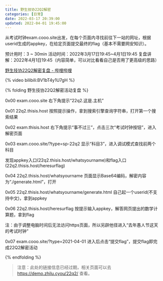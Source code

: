```yaml
---
title: 野生技协22Q2解密
categories: [日常]
date: 2022-03-17 20:39:00
updated: 2022-04-01 19:45:00
---
```


从考试时钟exam.cooo.site出发，在每个页面内寻找前往下一站的网址，根据userid生成的appkey，在给定页面提交最终的flag（基本不需要网安知识）。

预计用时：3 ~ 30min
活动时间：2022年3月17日19:45~4月1日19:45
复盘讲解：2022年4月1日19:45（内容简单，可以对比看看自己是否用了更高级的思路）

[野生技协22Q2解密复盘 - 哔哩哔哩](https://www.bilibili.com/video/BV1bT4y1U7gH/)

{% video bilibili:BV1bT4y1U7gH %}

{% folding 野生技协22Q2解密活动复盘 %}

0x00 exam.cooo.site 右下角提示“22q2.这是.主机”

0x01 22q2.thisis.host 按照提示操作，拿到搜索引擎查询字符串，打开第一个搜索结果

0x02 exam.thisis.host 右下角提示“事不过三”，点击三次“考试时钟按钮”，进入解密页面

0x03 exam.cooo.site/?type=sp-22q2 显示“科目3”，进入调试模式查找前两个科目

发现appkey入口(22q2.thisis.host/whatsyourname)和flag入口(22q2.thisis.host/heresurflag)

0x04 22q2.thisis.host/whatsyourname 页面显示Base64编码，解密内容为“./generate.html”，打开

0x05 22q2.thisis.host/whatsyourname/generate.html 自己起一个userid(不支持中文)，拿到appkey

0x06 22q2.thisis.host/heresurflag 按提示输入appkey，解答网页提出的数学计算题，拿到flag

注：由于调整电脑时间后无法访问https页面，所以另辟他径进入“去年愚人节这天的考试时钟”

0x07 exam.cooo.site/?type=2021-04-01 进入后点击“提交flag”，提交flag即完成22Q2解密活动

{% endfolding %}

> 注意：此处的链接信息已经过期，相关页面可以去 https://demo.zhilu.cyou/22q2/ 查看。
